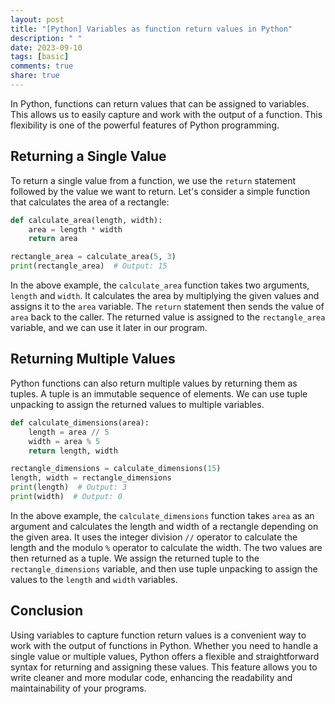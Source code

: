 ```yaml
---
layout: post
title: "[Python] Variables as function return values in Python"
description: " "
date: 2023-09-10
tags: [basic]
comments: true
share: true
---
```


In Python, functions can return values that can be assigned to variables. This allows us to easily capture and work with the output of a function. This flexibility is one of the powerful features of Python programming.

## Returning a Single Value

To return a single value from a function, we use the `return` statement followed by the value we want to return. Let's consider a simple function that calculates the area of a rectangle:

```python
def calculate_area(length, width):
    area = length * width
    return area

rectangle_area = calculate_area(5, 3)
print(rectangle_area)  # Output: 15
```

In the above example, the `calculate_area` function takes two arguments, `length` and `width`. It calculates the area by multiplying the given values and assigns it to the `area` variable. The `return` statement then sends the value of `area` back to the caller. The returned value is assigned to the `rectangle_area` variable, and we can use it later in our program.

## Returning Multiple Values

Python functions can also return multiple values by returning them as tuples. A tuple is an immutable sequence of elements. We can use tuple unpacking to assign the returned values to multiple variables.

```python
def calculate_dimensions(area):
    length = area // 5
    width = area % 5
    return length, width

rectangle_dimensions = calculate_dimensions(15)
length, width = rectangle_dimensions
print(length)  # Output: 3
print(width)  # Output: 0
```

In the above example, the `calculate_dimensions` function takes `area` as an argument and calculates the length and width of a rectangle depending on the given area. It uses the integer division `//` operator to calculate the length and the modulo `%` operator to calculate the width. The two values are then returned as a tuple. We assign the returned tuple to the `rectangle_dimensions` variable, and then use tuple unpacking to assign the values to the `length` and `width` variables.

## Conclusion

Using variables to capture function return values is a convenient way to work with the output of functions in Python. Whether you need to handle a single value or multiple values, Python offers a flexible and straightforward syntax for returning and assigning these values. This feature allows you to write cleaner and more modular code, enhancing the readability and maintainability of your programs.